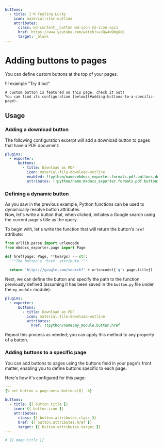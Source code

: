 ```yaml
---
buttons:
  - title: I'm Feeling Lucky
    icon: material-star-outline
    attributes:
      class: md-content__button md-icon md-icon-spin
      href: https://www.youtube.com/watch?v=dQw4w9WgXcQ
      target: _blank
---
```


# Adding buttons to pages

You can define custom buttons at the top of your pages.

!!! example "Try it out"

    A custom button is featured on this page, check it out!  
    You can find its configuration [below](#adding-buttons-to-a-specific-page).

## Usage

### Adding a download button

The following configuration excerpt will add a download button to pages that have a PDF document:

```yaml
plugins:
  - exporter:
      buttons:
        - title: Download as PDF
          icon: material-file-download-outline
          enabled: !!python/name:mkdocs_exporter.formats.pdf.buttons.download.enabled
          attributes: !!python/name:mkdocs_exporter.formats.pdf.buttons.download.attributes
```

### Defining a dynamic button

As you saw in the previous example, Python functions can be used to dynamically resolve button attributes.  
Now, let's write a button that, when clicked, initiates a Google search using the current page's title as the query.

To begin with, let's write the function that will return the button's `href` attribute:

```python
from urllib.parse import urlencode
from mkdocs_exporter.page import Page

def href(page: Page, **kwargs) -> str:
  """The button's 'href' attribute."""
 
  return 'https://google.com/search?' + urlencode({'q': page.title})
```

Next, we can define the button and specify the path to the function previously defined (assuming it has been saved in the `button.py` file under the `my_module` module):

```yaml
plugins:
  - exporter:
      buttons:
        - title: Download as PDF
          icon: material-file-download-outline
          attributes:
            href: !!python/name:my_module.button.href
```

Repeat this process as needed; you can apply this method to any property of a button.

### Adding buttons to a specific page

You can add buttons to pages using the buttons field in your page's front matter, enabling you to define buttons specific to each page.

Here's how it's configured for this page:

```yaml
---
{% set button = page.meta.buttons[0] -%}

buttons:
  - title: {{ button.title }}
    icon: {{ button.icon }}
    attributes:
      class: {{ button.attributes.class }}
      href: {{ button.attributes.href }}
      target: {{ button.attributes.target }}
---

# {{ page.title }}
```
